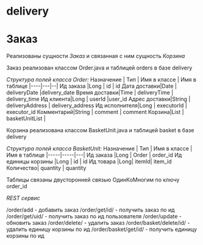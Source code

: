 # delivery

# Заказ
Реализованы сущности *Заказ* и связанная с ним сущность *Корзина*

Заказ реализован классом Order.java и таблицей orders в базе delivery

*Структура полей класса Order:*
Назначение | Тип | Имя в классе | Имя в таблице
|----|---|--|
Ид заказа |Long | id | id
Дата доставки|Date  | deliveryDate |delivery_date
Время доставки|Time | deliveryTime | delivery_time
Ид клиента|Long | userId |user_id
Адрес доставки|String | deliveryAddress | delivery_address
Ид исполнителя|Long | executorId | executor_id
Комментарий|String | comment | comment
Корзина|List<BasketUnit> | basketUnitList | 

Корзина реализована классом BasketUnit.java и таблицей basket в базе delivery

*Структура полей класса BasketUnit:*
Назначение | Тип | Имя в классе | Имя в таблице
|-----|-----|---|
Ид заказа |Long | Order | order_id
Ид единицы корзины |Long | id | id
Ид товара |Long| itemId| item_id
Количество| quantity | quantity

Таблицы связаны двусторонней связью ОдинКоМногим по ключу order_id  

*REST сервис*

/order/add - добавить заказ
/order/get/id/ - получить заказ по ид
/order/get/uid/ - получить заказ по  ид пользователя
/order/update - обновить заказ
/order/delete/ - удалить заказ 
/order/basket/delete/id/ - удалить единицу корзины по ид
/order/basket/get/id/ - получить единицу корзины по ид
